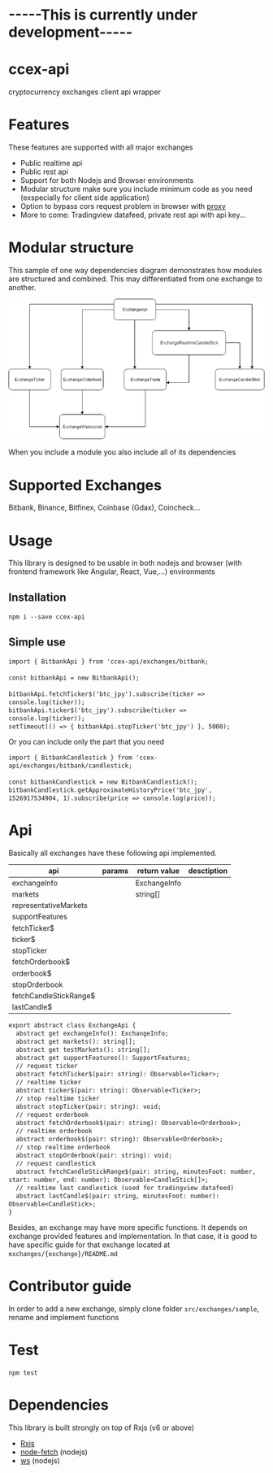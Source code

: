 # -----This is currently under development-----
# ccex-api
cryptocurrency exchanges client api wrapper

# Features
These features are supported with all major exchanges
- Public realtime api
- Public rest api
- Support for both Nodejs and Browser environments
- Modular structure make sure you include minimum code as you need (exspecially for client side application)
- Option to bypass cors request problem in browser with [proxy](https://github.com/Rob--W/cors-anywhere)
- More to come: Tradingview datafeed, private rest api with api key...

# Modular structure
This sample of one way dependencies diagram demonstrates how modules are structured and combined. This may differentiated from one exchange to another.

<p align="center"><img src="assets/ccex-api-sample-structure.png"></p>

When you include a module you also include all of its dependencies

# Supported Exchanges
Bitbank, Binance, Bitfinex, Coinbase (Gdax), Coincheck...

# Usage
This library is designed to be usable in both nodejs and browser (with frontend framework like Angular, React, Vue,...) environments
## Installation
```
npm i --save ccex-api
```

## Simple use
```
import { BitbankApi } from 'ccex-api/exchanges/bitbank;

const bitbankApi = new BitbankApi();

bitbankApi.fetchTicker$('btc_jpy').subscribe(ticker => console.log(ticker));
bitbankApi.ticker$('btc_jpy').subscribe(ticker => console.log(ticker));
setTimeout(() => { bitbankApi.stopTicker('btc_jpy') }, 5000);
```

Or you can include only the part that you need
```
import { BitbankCandlestick } from 'ccex-api/exchanges/bitbank/candlestick;

const bitbankCandlestick = new BitbankCandlestick();
bitbankCandlestick.getApproximateHistoryPrice('btc_jpy', 1526917534904, 1).subscribe(price => console.log(price));
```

# Api
Basically all exchanges have these following api implemented.

|api|params|return value | desctiption |
---|---|---|---
exchangeInfo| | ExchangeInfo | |
markets| |string[] | |
representativeMarkets| | | |
supportFeatures| | | |
fetchTicker$| | | |
ticker$| | | |
stopTicker| | | |
fetchOrderbook$| | | |
orderbook$| | | |
stopOrderbook| | | |
fetchCandleStickRange$| | | |
lastCandle$| | | |
```
export abstract class ExchangeApi {
  abstract get exchangeInfo(): ExchangeInfo;
  abstract get markets(): string[];
  abstract get testMarkets(): string[];
  abstract get supportFeatures(): SupportFeatures;
  // request ticker
  abstract fetchTicker$(pair: string): Observable<Ticker>;
  // realtime ticker
  abstract ticker$(pair: string): Observable<Ticker>;
  // stop realtime ticker
  abstract stopTicker(pair: string): void;
  // request orderbook
  abstract fetchOrderbook$(pair: string): Observable<Orderbook>;
  // realtime orderbook
  abstract orderbook$(pair: string): Observable<Orderbook>;
  // stop realtime orderbook
  abstract stopOrderbook(pair: string): void;
  // request candlestick
  abstract fetchCandleStickRange$(pair: string, minutesFoot: number, start: number, end: number): Observable<CandleStick[]>;
  // realtime last candlestick (used for tradingview datafeed)
  abstract lastCandle$(pair: string, minutesFoot: number): Observable<CandleStick>;
}
```

Besides, an exchange may have more specific functions. It depends on exchange provided features and implementation.
In that case, it is good to have specific guide for that exchange located at `exchanges/{exchange}/README.md`

# Contributor guide
In order to add a new exchange, simply clone folder `src/exchanges/sample`, rename and implement functions

# Test

```
npm test
```

# Dependencies
This library is built strongly on top of Rxjs (v6 or above)
- [Rxjs](https://github.com/ReactiveX/rxjs)
- [node-fetch](https://github.com/bitinn/node-fetch) (nodejs)
- [ws](https://github.com/websockets/ws) (nodejs)
